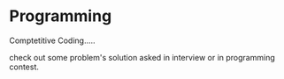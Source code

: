 # Programming
Comptetitive Coding.....

check out some problem's solution asked in interview or in programming contest.
